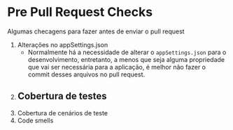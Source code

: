 # Pre Pull Request Checks
Algumas checagens para fazer antes de enviar o pull request

1. Alterações no appSettings.json
    - Normalmente há a necessidade de alterar o `appSettings.json` para o desenvolvimento, entretanto, a menos que seja alguma propriedade que vai ser necessária para a aplicação, é melhor não fazer o commit desses arquivos no pull request.
3. Cobertura de testes
    - 
4. Cobertura de cenários de teste
5. Code smells
